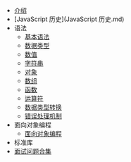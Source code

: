 * [介绍](README.md)
* [JavaScript 历史](JavaScript 历史.md)
* 语法
  * [基本语法](语法/基本语法.md)
  * [数据类型](语法/数据类型.md)
  * [数值](语法/数值.md)
  * [字符串](语法/字符串.md)
  * [对象](语法/对象.md)
  * [数组](语法/数组.md)
  * [函数](语法/函数.md)
  * [运算符](语法/运算符.md)
  * [数据类型转换](语法/数据类型转换.md)
  * [错误处理机制](语法/错误处理机制.md)
* 面向对象编程
  * [面向对象编程](面向对象编程/JS面向对象概述.md)
* 标准库
  <!-- * [Object对象](标准库/Object对象.md) -->
* [面试问题合集](面试问题合集.md)